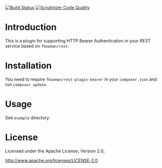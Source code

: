 [![Build Status](https://travis-ci.org/fkooman/php-lib-rest-plugin-bearer.svg?branch=master)](https://travis-ci.org/fkooman/php-lib-rest-plugin-bearer)
[![Scrutinizer Code Quality](https://scrutinizer-ci.com/g/fkooman/php-lib-rest-plugin-bearer/badges/quality-score.png?b=master)](https://scrutinizer-ci.com/g/fkooman/php-lib-rest-plugin-bearer/?branch=master)

# Introduction
This is a plugin for supporting HTTP Bearer Authentication in your REST service 
based on `fkooman/rest`.

# Installation
You need to require `fkooman/rest-plugin-bearer` in your `composer.json` and 
run `composer update`.

# Usage
See `example` directory.

# License
Licensed under the Apache License, Version 2.0;

   http://www.apache.org/licenses/LICENSE-2.0
